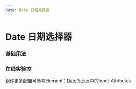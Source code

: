 ```yaml
---
Date: Date 日期选择器
---
```

# Date 日期选择器

### 基础用法

<ClientOnly>
<field-date-demo blockName="dateField1"/>
</ClientOnly>

### 在线实验室
<ClientOnly>
<ams-config name="date" type="field"/>
</ClientOnly>

组件更多配置可参考Element：[DatePicker](http://element-cn.eleme.io/#/zh-CN/component/date-picker)中的Input Attributes
